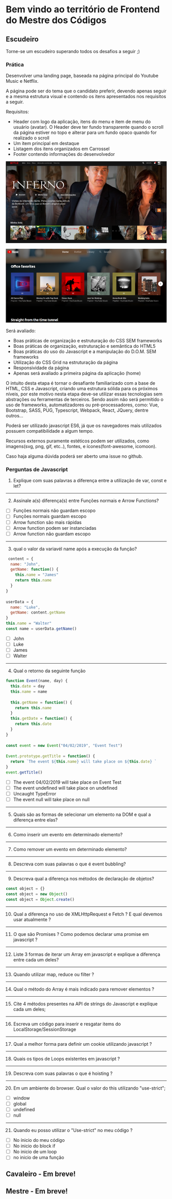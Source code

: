 # Bem  vindo ao território de Frontend do Mestre dos Códigos

## Escudeiro

Torne-se um escudeiro superando todos os desafios a seguir ;)

### Prática

Desenvolver uma landing page, baseada na página principal do Youtube  Music e Netflix.

A página pode ser do tema que o candidato preferir, devendo apenas seguir e a mesma estrutura visual e contendo os itens apresentados nos requisitos a seguir.

Requisitos:

- Header com logo da aplicação, itens do menu e item de menu do usuário (avatar). O Header deve ter fundo transparente quando o scroll da página estiver no topo e alterar para um fundo opaco quando for realizado o 	scroll
-   Um item principal em destaque
-   Listagem dos itens organizados em Carrossel
-   Footer contendo informações do desenvolvedor

![Netflix](img/netflix.png)

![Youtube Music](img/yt-music.png)

Será avaliado:

-   Boas práticas de organização e estruturação do CSS SEM frameworks
-   Boas práticas de organização, estruturação e semântica do HTML5
-   Boas práticas do uso do Javascript e a manipulação do D.O.M.  SEM frameworks
-   Utilização do CSS Grid na estruturação da página
-   Responsividade da página
-   Apenas será avaliado a primeira página da aplicação (home)

O intuito desta etapa é tornar o desafiante familiarizado com a base de HTML, CSS e Javascript, criando uma estrutura sólida para os próximos níveis, por este motivo nesta etapa deve-se utilizar essas tecnologias sem abstrações ou ferramentas de terceiros. Sendo assim não será permitido o uso de frameworks, automatizadores ou pré-processadores, como: Vue, Bootstrap, SASS, PUG, Typescript, Webpack, React, JQuery, dentre outros...

Poderá ser utilizado javascript ES6, já que os navegadores mais utilizados possuem compatibilidade a algum tempo.

Recursos externos puramente estéticos podem ser utilizados, como imagens(svg, png, gif, etc..), fontes, e ícones(font-awesome, icomoon).


Caso haja alguma dúvida poderá ser aberto uma issue no github.


### Perguntas de Javascript

1. Explique com suas palavras a diferença entre a utilização de var, const e let?

---

2. Assinale a(s) diferença(s) entre Funções normais e Arrow Functions?

 - [ ] Funções normais não guardam escopo  
 - [ ] Funções normais guardam escopo  
 - [ ] Arrow function são mais rápidas  
 - [ ] Arrow function podem ser instanciadas  
 - [ ] Arrow function não guardam escopo  

---

3. qual o valor da variavél name após a execução da função?

```javascript
 content = {
  name: "John",
  getName: function() {
    this.name = "James"
    return this.name
  }
}

userData = {
  name: "Luke",
  getName: content.getName
}
this.name = "Walter"
const name = userData.getName()

```
 - [ ] John
 - [ ] Luke
 - [ ] James
 - [ ] Walter

---

4. Qual o retorno da seguinte função

```javascript
function Event(name, day) {
  this.date = day
  this.name = name

  this.getName = function() {
    return this.name
  }
  this.getDate = function() {
    return this.date
  }
}

const event = new Event("04/02/2019", "Event Test")

Event.prototype.getTitle = function() {
  return `The event ${this.name} will take place on ${this.date} `
}
event.getTitle()

```

 - [ ] The event 04/02/2019 will take place on Event Test
 - [ ] The event undefined will take place on undefined
 - [ ] Uncaught TypeError
 - [ ] The event null will take place on null

---

5. Quais são as formas de selecionar um elemento na DOM e qual a diferença entre elas?

---

6. Como inserir um evento em determinado elemento?

---

7. Como remover um evento em determinado elemento?

---

8. Descreva com suas palavras o que é event bubbling?

---

9. Descreva qual a diferença nos métodos de declaração de objetos?

```javascript
const object = {}
const object = new Object()
const object = Object.create()
```

---

10. Qual a diferença no uso de XMLHttpRequest e Fetch ? E qual devemos usar atualmente ?

---

11. O que são Promises ? Como podemos declarar uma promise em javascript ?

---

12. Liste 3 formas de iterar um Array em javascript e explique a diferença entre cada um deles?

---

13. Quando utilizar map, reduce ou filter ?

---

14. Qual o método do Array é mais indicado para remover elementos ?

---

15. Cite 4 métodos presentes na API de strings do Javascript e explique cada um deles;

---

16. Escreva um código para inserir e resgatar items do LocalStorage/SessionStorage

---

17. Qual a melhor forma para definir um cookie utilizando javascript ?

---

18. Quais os tipos de Loops existentes em javascript ?

---

19. Descreva com suas palavras o que é hoisting ?

---

20. Em um ambiente do browser. Qual o valor do this utilizando "use-strict";

 - [ ] window
 - [ ] global
 - [ ] undefined
 - [ ] null

---

21. Quando eu posso utilizar o "Use-strict" no meu código ?

 - [ ] No ínicio do meu código
 - [ ] No inicio do block if
 - [ ] No inicio de um loop
 - [ ] no inicio de uma função

## Cavaleiro - Em breve!

## Mestre - Em breve!

